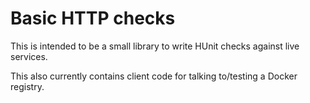 # Basic HTTP checks

This is intended to be a small library to write HUnit checks against live
services.

This also currently contains client code for talking to/testing a Docker
registry.
